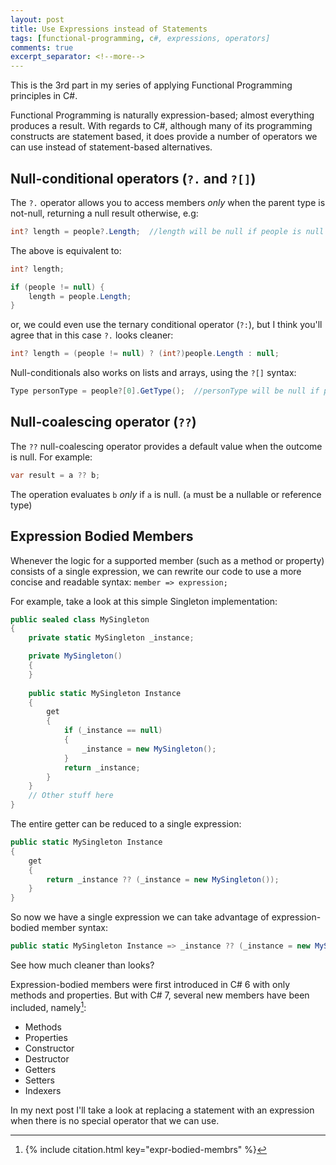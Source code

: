 ```yaml
---
layout: post
title: Use Expressions instead of Statements
tags: [functional-programming, c#, expressions, operators]
comments: true
excerpt_separator: <!--more-->
---
```


This is the 3rd part in my series of applying Functional Programming principles in C#.

Functional Programming is naturally expression-based; almost everything produces a result. With regards to C#, although many of its programming constructs are statement based, it does provide a number of operators we can use instead of statement-based alternatives.

<!--more-->

## Null-conditional operators (`?.` and `?[]`)

The `?.` operator allows you to access members *only* when the parent type is not-null, returning a null result otherwise, e.g:

```c#
int? length = people?.Length;  //length will be null if people is null
```

The above is equivalent to:

```c#
int? length;

if (people != null) {
    length = people.Length;
}
```

or, we could even use the ternary conditional operator (`?:`), but I think you'll agree that in this case `?.` looks cleaner:

```c#
int? length = (people != null) ? (int?)people.Length : null;
```

Null-conditionals also works on lists and arrays, using the `?[]` syntax:

```c#
Type personType = people?[0].GetType();  //personType will be null if people is null
```


## Null-coalescing operator (`??`)

The `??` null-coalescing operator provides a default value when the outcome is null. For example:

```c#
var result = a ?? b;
```

The operation evaluates `b` *only* if `a` is null. (`a` must be a nullable or reference type)


## Expression Bodied Members

Whenever the logic for a supported member (such as a method or property) consists of a single expression, we can rewrite our code to use a more concise and readable syntax: `member => expression;`

For example, take a look at this simple Singleton implementation:

```c#
public sealed class MySingleton
{
    private static MySingleton _instance;

    private MySingleton()
    {
    }
 
    public static MySingleton Instance
    {
        get
        {
            if (_instance == null)
            {
                _instance = new MySingleton();
            }
            return _instance;
        }
    }
    // Other stuff here
}
```

The entire getter can be reduced to a single expression:

```c#
public static MySingleton Instance
{
    get
    {
        return _instance ?? (_instance = new MySingleton());
    }
}
```

So now we have a single expression we can take advantage of expression-bodied member syntax:

```c#
public static MySingleton Instance => _instance ?? (_instance = new MySingleton());
```

See how much cleaner than looks?

Expression-bodied members were first introduced in C# 6 with only methods and properties. But with C# 7, several new members have been included, namely[^1]:

- Methods
- Properties
- Constructor
- Destructor
- Getters
- Setters
- Indexers

In my next post I'll take a look at replacing a statement with an expression when there is no special operator that we can use.

[^1]: {% include citation.html key="expr-bodied-membrs" %}
